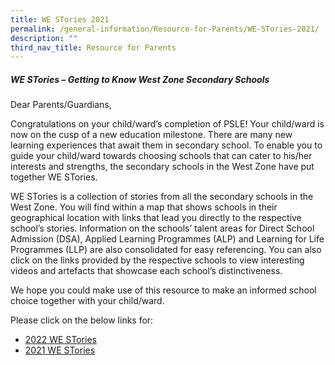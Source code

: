 ```yaml
---
title: WE STories 2021
permalink: /general-information/Resource-for-Parents/WE-STories-2021/
description: ""
third_nav_title: Resource for Parents
---
```

##### **WE STories – Getting to Know West Zone Secondary Schools**


Dear Parents/Guardians,

  

Congratulations on your child/ward’s completion of PSLE! Your child/ward is now on the cusp of a new education milestone. There are many new learning experiences that await them in secondary school. To enable you to guide your child/ward towards choosing schools that can cater to his/her interests and strengths, the secondary schools in the West Zone have put together WE STories. 

  

WE STories is a collection of stories from all the secondary schools in the West Zone. You will find within a map that shows schools in their geographical location with links that lead you directly to the respective school’s stories. Information on the schools’ talent areas for Direct School Admission (DSA), Applied Learning Programmes (ALP) and Learning for Life Programmes (LLP) are also consolidated for easy referencing. You can also click on the links provided by the respective schools to view interesting videos and artefacts that showcase each school’s distinctiveness.

  

We hope you could make use of this resource to make an informed school choice together with your child/ward.

  

Please click on the below links for: 

*   [2022 WE STories](https://online.fliphtml5.com/obrr/qkde/#p=1)
*   [2021 WE STories](https://online.fliphtml5.com/obrr/vrmu/#p=1)